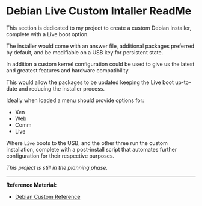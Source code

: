 
# Debian Live Custom Intaller ReadMe

This section is dedicated to my project to create a custom Debian Installer, complete with a Live boot option.

The installer would come with an answer file, additional packages preferred by default, and be modifiable on a USB key for persistent state.

In addition a custom kernel configuration could be used to give us the latest and greatest features and hardware compatibility.

This would allow the packages to be updated keeping the Live boot up-to-date and reducing the installer process.

Ideally when loaded a menu should provide options for:

- Xen
- Web
- Comm
- Live

Where `Live` boots to the USB, and the other three run the custom installation, complete with a post-install script that automates further configuration for their respective purposes.


_This project is still in the planning phase._


---

**Reference Material:**

- [Debian Custom Reference](http://crunchbang.org/forums/viewtopic.php?id=25489)
